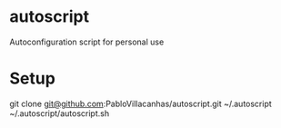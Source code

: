 # autoscript
Autoconfiguration script for personal use

# Setup
git clone git@github.com:PabloVillacanhas/autoscript.git ~/.autoscript
~/.autoscript/autoscript.sh
